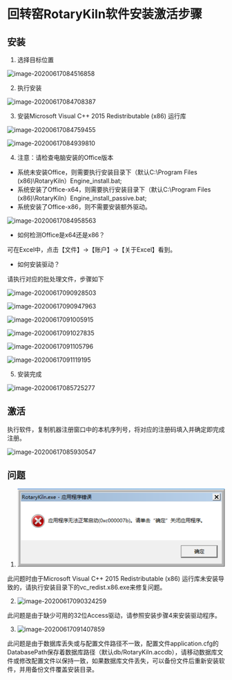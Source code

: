 # 回转窑RotaryKiln软件安装激活步骤

## 安装

1. 选择目标位置

  ![image-20200617084516858](C:\Users\Admin\AppData\Roaming\Typora\typora-user-images\image-20200617084516858.png)

2. 执行安装

  ![image-20200617084708387](C:\Users\Admin\AppData\Roaming\Typora\typora-user-images\image-20200617084708387.png)

3. 安装Microsoft Visual C++ 2015 Redistributable (x86) 运行库

  ![image-20200617084759455](C:\Users\Admin\AppData\Roaming\Typora\typora-user-images\image-20200617084759455.png)

  ![image-20200617084939810](C:\Users\Admin\AppData\Roaming\Typora\typora-user-images\image-20200617084939810.png)

4. 注意：请检查电脑安装的Office版本

  - 系统未安装Office，则需要执行安装目录下（默认C:\Program Files (x86)\RotaryKiln）Engine_install.bat;
  - 系统安装了Office-x64，则需要执行安装目录下（默认C:\Program Files (x86)\RotaryKiln）Engine_install_passive.bat;
  - 系统安装了Office-x86，则不需要安装额外驱动。

  ![image-20200617084958563](C:\Users\Admin\AppData\Roaming\Typora\typora-user-images\image-20200617084958563.png)

- 如何检测Office是x64还是x86？

可在Excel中，点击【文件】→【账户】→【关于Excel】看到。

- 如何安装驱动？

请执行对应的批处理文件，步骤如下

  ![image-20200617090928503](C:\Users\Admin\AppData\Roaming\Typora\typora-user-images\image-20200617090928503.png)

  ![image-20200617090947963](C:\Users\Admin\AppData\Roaming\Typora\typora-user-images\image-20200617090947963.png)

  ![image-20200617091005915](C:\Users\Admin\AppData\Roaming\Typora\typora-user-images\image-20200617091005915.png)

  ![image-20200617091027835](C:\Users\Admin\AppData\Roaming\Typora\typora-user-images\image-20200617091027835.png)

  ![image-20200617091105796](C:\Users\Admin\AppData\Roaming\Typora\typora-user-images\image-20200617091105796.png)

  ![image-20200617091119195](C:\Users\Admin\AppData\Roaming\Typora\typora-user-images\image-20200617091119195.png)

5. 安装完成

  ![image-20200617085725277](C:\Users\Admin\AppData\Roaming\Typora\typora-user-images\image-20200617085725277.png)


## 激活

执行软件，复制机器注册窗口中的本机序列号，将对应的注册码填入并确定即完成注册。

![image-20200617085930547](C:\Users\Admin\AppData\Roaming\Typora\typora-user-images\image-20200617085930547.png)









## 问题


1. ![image-20200617094731428](回转窑RotaryKiln软件安装激活步骤.assets/image-20200617094731428.png)

  此问题时由于Microsoft Visual C++ 2015 Redistributable (x86) 运行库未安装导致的，请执行安装目录下的vc_redist.x86.exe来修复问题。

2. ![image-20200617090324259](C:\Users\Admin\AppData\Roaming\Typora\typora-user-images\image-20200617090324259.png)

  此问题是由于缺少可用的32位Access驱动，请参照安装步骤4来安装驱动程序。

3. ![image-20200617091407859](C:\Users\Admin\AppData\Roaming\Typora\typora-user-images\image-20200617091407859.png)

  此问题是由于数据库丢失或与配置文件路径不一致，配置文件application.cfg的DatabasePath保存着数据库路径（默认db/RotaryKiln.accdb），请移动数据库文件或修改配置文件以保持一致，如果数据库文件丢失，可以备份文件后重新安装软件，并用备份文件覆盖安装目录。


